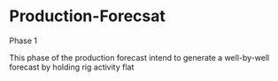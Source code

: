 # Production-Forecsat
Phase 1

This phase of the production forecast intend to generate a well-by-well forecast by holding rig activity flat  
